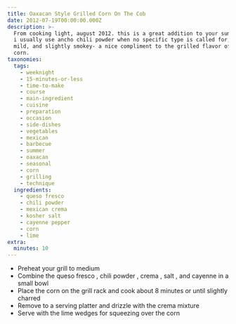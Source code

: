 ```yaml
---
title: Oaxacan Style Grilled Corn On The Cob
date: 2012-07-19T00:00:00.000Z
description: >-
  From cooking light, august 2012. this is a great addition to your summer bbq. 
  i usually use ancho chili powder when no specific type is called for, which is
  mild, and slightly smokey- a nice compliment to the grilled flavor of the
  corn.
taxonomies:
  tags:
    - weeknight
    - 15-minutes-or-less
    - time-to-make
    - course
    - main-ingredient
    - cuisine
    - preparation
    - occasion
    - side-dishes
    - vegetables
    - mexican
    - barbecue
    - summer
    - oaxacan
    - seasonal
    - corn
    - grilling
    - technique
  ingredients:
    - queso fresco
    - chili powder
    - mexican crema
    - kosher salt
    - cayenne pepper
    - corn
    - lime
extra:
  minutes: 10
---
```

 - Preheat your grill to medium
 - Combine the queso fresco , chili powder , crema , salt , and cayenne in a small bowl
 - Place the corn on the grill rack and cook about 8 minutes or until slightly charred
 - Remove to a serving platter and drizzle with the crema mixture
 - Serve with the lime wedges for squeezing over the corn
